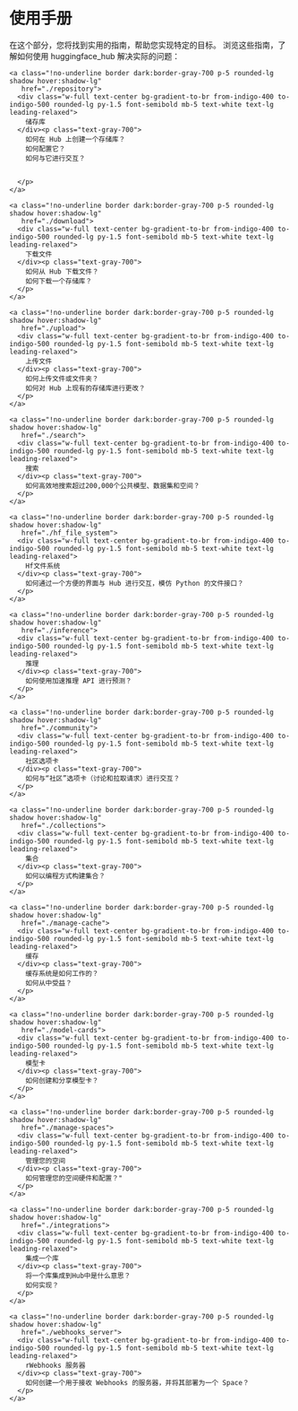 <!--⚠️ Note that this file is in Markdown but contain specific syntax for our doc-builder (similar to MDX) that may not be
rendered properly in your Markdown viewer.
-->

# 使用手册

在这个部分，您将找到实用的指南，帮助您实现特定的目标。
浏览这些指南，了解如何使用 huggingface_hub 解决实际的问题：

<div class="mt-10">
  <div class="w-full flex flex-col space-y-4 md:space-y-0 md:grid md:grid-cols-3 md:gap-y-4 md:gap-x-5">

    <a class="!no-underline border dark:border-gray-700 p-5 rounded-lg shadow hover:shadow-lg"
       href="./repository">
      <div class="w-full text-center bg-gradient-to-br from-indigo-400 to-indigo-500 rounded-lg py-1.5 font-semibold mb-5 text-white text-lg leading-relaxed">
        储存库
      </div><p class="text-gray-700">
        如何在 Hub 上创建一个存储库？
        如何配置它？
        如何与它进行交互？


      </p>
    </a>
    
    <a class="!no-underline border dark:border-gray-700 p-5 rounded-lg shadow hover:shadow-lg"
       href="./download">
      <div class="w-full text-center bg-gradient-to-br from-indigo-400 to-indigo-500 rounded-lg py-1.5 font-semibold mb-5 text-white text-lg leading-relaxed">
        下载文件
      </div><p class="text-gray-700">
        如何从 Hub 下载文件？
        如何下载一个存储库？
      </p>
    </a>

    <a class="!no-underline border dark:border-gray-700 p-5 rounded-lg shadow hover:shadow-lg"
       href="./upload">
      <div class="w-full text-center bg-gradient-to-br from-indigo-400 to-indigo-500 rounded-lg py-1.5 font-semibold mb-5 text-white text-lg leading-relaxed">
        上传文件
      </div><p class="text-gray-700">
        如何上传文件或文件夹？
        如何对 Hub 上现有的存储库进行更改？
      </p>
    </a>

    <a class="!no-underline border dark:border-gray-700 p-5 rounded-lg shadow hover:shadow-lg"
       href="./search">
      <div class="w-full text-center bg-gradient-to-br from-indigo-400 to-indigo-500 rounded-lg py-1.5 font-semibold mb-5 text-white text-lg leading-relaxed">
        搜索
      </div><p class="text-gray-700">
        如何高效地搜索超过200,000个公共模型、数据集和空间？
      </p>
    </a>

    <a class="!no-underline border dark:border-gray-700 p-5 rounded-lg shadow hover:shadow-lg"
       href="./hf_file_system">
      <div class="w-full text-center bg-gradient-to-br from-indigo-400 to-indigo-500 rounded-lg py-1.5 font-semibold mb-5 text-white text-lg leading-relaxed">
        Hf文件系统
      </div><p class="text-gray-700">
        如何通过一个方便的界面与 Hub 进行交互，模仿 Python 的文件接口？
      </p>
    </a>

    <a class="!no-underline border dark:border-gray-700 p-5 rounded-lg shadow hover:shadow-lg"
       href="./inference">
      <div class="w-full text-center bg-gradient-to-br from-indigo-400 to-indigo-500 rounded-lg py-1.5 font-semibold mb-5 text-white text-lg leading-relaxed">
        推理
      </div><p class="text-gray-700">
        如何使用加速推理 API 进行预测？
      </p>
    </a>

    <a class="!no-underline border dark:border-gray-700 p-5 rounded-lg shadow hover:shadow-lg"
       href="./community">
      <div class="w-full text-center bg-gradient-to-br from-indigo-400 to-indigo-500 rounded-lg py-1.5 font-semibold mb-5 text-white text-lg leading-relaxed">
        社区选项卡
      </div><p class="text-gray-700">
        如何与“社区”选项卡（讨论和拉取请求）进行交互？
      </p>
    </a>

    <a class="!no-underline border dark:border-gray-700 p-5 rounded-lg shadow hover:shadow-lg"
       href="./collections">
      <div class="w-full text-center bg-gradient-to-br from-indigo-400 to-indigo-500 rounded-lg py-1.5 font-semibold mb-5 text-white text-lg leading-relaxed">
        集合
      </div><p class="text-gray-700">
        如何以编程方式构建集合？
      </p>
    </a>

    <a class="!no-underline border dark:border-gray-700 p-5 rounded-lg shadow hover:shadow-lg"
       href="./manage-cache">
      <div class="w-full text-center bg-gradient-to-br from-indigo-400 to-indigo-500 rounded-lg py-1.5 font-semibold mb-5 text-white text-lg leading-relaxed">
        缓存 
      </div><p class="text-gray-700">
        缓存系统是如何工作的？
        如何从中受益？
      </p>
    </a>

    <a class="!no-underline border dark:border-gray-700 p-5 rounded-lg shadow hover:shadow-lg"
       href="./model-cards">
      <div class="w-full text-center bg-gradient-to-br from-indigo-400 to-indigo-500 rounded-lg py-1.5 font-semibold mb-5 text-white text-lg leading-relaxed">
        模型卡
      </div><p class="text-gray-700">
        如何创建和分享模型卡？
      </p>
    </a>

    <a class="!no-underline border dark:border-gray-700 p-5 rounded-lg shadow hover:shadow-lg"
       href="./manage-spaces">
      <div class="w-full text-center bg-gradient-to-br from-indigo-400 to-indigo-500 rounded-lg py-1.5 font-semibold mb-5 text-white text-lg leading-relaxed">
        管理您的空间
      </div><p class="text-gray-700">
        如何管理您的空间硬件和配置？"
      </p>
    </a>

    <a class="!no-underline border dark:border-gray-700 p-5 rounded-lg shadow hover:shadow-lg"
       href="./integrations">
      <div class="w-full text-center bg-gradient-to-br from-indigo-400 to-indigo-500 rounded-lg py-1.5 font-semibold mb-5 text-white text-lg leading-relaxed">
        集成一个库
      </div><p class="text-gray-700">
        将一个库集成到Hub中是什么意思？
        如何实现？
      </p>
    </a>

    <a class="!no-underline border dark:border-gray-700 p-5 rounded-lg shadow hover:shadow-lg"
       href="./webhooks_server">
      <div class="w-full text-center bg-gradient-to-br from-indigo-400 to-indigo-500 rounded-lg py-1.5 font-semibold mb-5 text-white text-lg leading-relaxed">
        rWebhooks 服务器
      </div><p class="text-gray-700">
        如何创建一个用于接收 Webhooks 的服务器，并将其部署为一个 Space？
      </p>
    </a>

  </div>
</div>

